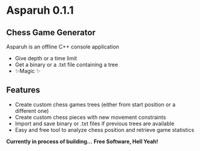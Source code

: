 # Asparuh 0.1.1
## Chess Game Generator

Asparuh is an offline C++ console application

- Give depth or a time limit
- Get a binary or a .txt file containing a tree
- ✨Magic ✨

## Features

- Create custom chess games trees (either from start position or a different one)
- Create custom chess pieces with new movement constraints 
- Import and save binary or .txt files if previous trees are available
- Easy and free tool to analyze chess position and retrieve game statistics


**Currently in process of building...**
**Free Software, Hell Yeah!**

